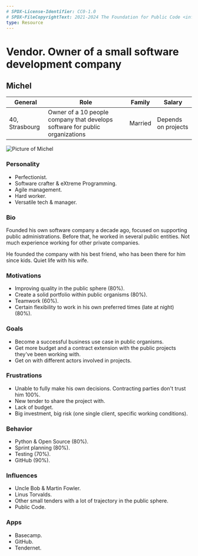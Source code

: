 ```yaml
---
# SPDX-License-Identifier: CC0-1.0
# SPDX-FileCopyrightText: 2021-2024 The Foundation for Public Code <info@publiccode.net>
type: Resource
---
```


# Vendor. Owner of a small software development company

## Michel

| General                                  | Role | Family |  Salary   |
| ------------------------------------- | ---------------------------------- | -------- | --- |
| 40, Strasbourg | Owner of a 10 people company that develops software for public organizations                               | Married    |   Depends on projects  |

![Picture of Michel](https://i.imgur.com/9yY4LTZ.jpg)

### Personality

* Perfectionist.
* Software crafter & eXtreme Programming.
* Agile management.
* Hard worker.
* Versatile tech & manager.

### Bio

Founded his own software company a decade ago, focused on supporting public administrations. Before that, he worked in several public entities. Not much experience working for other private companies.

He founded the company with his best friend, who has been there for him since kids. Quiet life with his wife.

### Motivations

* Improving quality in the public sphere (80%).
* Create a solid portfolio within public organisms (80%).
* Teamwork (60%).
* Certain flexibility to work in his own preferred times (late at night) (80%).

### Goals

* Become a successful business use case in public organisms.
* Get more budget and a contract extension with the public projects they've been working with.
* Get on with different actors involved in projects.

### Frustrations

* Unable to fully make his own decisions. Contracting parties don't trust him 100%.
* New tender to share the project with.
* Lack of budget.
* Big investment, big risk (one single client, specific working conditions).

### Behavior

* Python & Open Source (80%).
* Sprint planning (80%).
* Testing (70%).
* GitHub (90%).

### Influences

* Uncle Bob & Martin Fowler.
* Linus Torvalds.
* Other small tenders with a lot of trajectory in the public sphere.
* Public Code.

### Apps

* Basecamp.
* GitHub.
* Tendernet.
